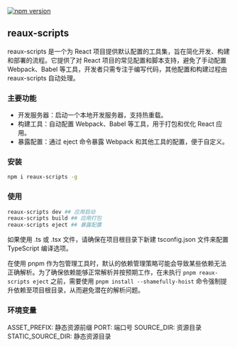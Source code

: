 [![npm version](https://img.shields.io/npm/v/reaux-scripts.svg?style=flat)](https://www.npmjs.com/package/reaux-scripts)

## reaux-scripts
reaux-scripts 是一个为 React 项目提供默认配置的工具集，旨在简化开发、构建和部署的流程。它提供了对 React 项目的常见配置和脚本支持，避免了手动配置 Webpack、Babel 等工具，开发者只需专注于编写代码，其他配置和构建过程由 reaux-scripts 自动处理。

### 主要功能
- 开发服务器：启动一个本地开发服务器，支持热重载。
- 构建工具：自动配置 Webpack、Babel 等工具，用于打包和优化 React 应用。
- 暴露配置：通过 eject 命令暴露 Webpack 和其他工具的配置，便于自定义。

### 安装
```bash
npm i reaux-scripts -g
```

### 使用
```bash
reaux-scripts dev ## 应用启动
reaux-scripts build ## 应用打包
reaux-scripts eject ## 暴露配置
```

如果使用 .ts 或 .tsx 文件，请确保在项目根目录下新建 tsconfig.json 文件来配置 TypeScript 编译选项。

在使用 pnpm 作为包管理工具时，默认的依赖管理策略可能会导致某些依赖无法正确解析。为了确保依赖能够正常解析并按预期工作，在未执行 `pnpm reaux-scripts eject` 之前，需要使用 `pnpm install --shamefully-hoist` 命令强制提升依赖至项目根目录，从而避免潜在的解析问题。

### 环境变量
ASSET_PREFIX: 静态资源前缀
PORT: 端口号
SOURCE_DIR: 资源目录
STATIC_SOURCE_DIR: 静态资源目录
